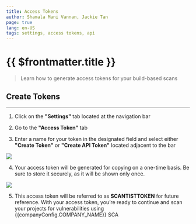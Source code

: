 ```yaml
---
title: Access Tokens
author: Shamala Mani Vannan, Jackie Tan
page: true
lang: en-US
tags: settings, access tokens, api
---
```


<script setup>
import { companyConfig } from '../../../config/companyConfig.js'
</script>
<ClientOnly>

# {{ $frontmatter.title }}

> Learn how to generate access tokens for your build-based scans

## Create Tokens

<hr class="thick" />

1. Click on the **"Settings"** tab located at the navigation bar

2. Go to the **"Access Token"** tab

3. Enter a name for your token in the designated field and select either **"Create Token"** or **"Create API Token"** located adjacent to the bar

<img src="/images/Settings/Access-Tokens-1.png" />

4. Your access token will be generated for copying on a one-time basis. Be sure to store it securely, as it will be shown only once.

<img src="/images/Settings/Access-Tokens-2.png" />

5. This access token will be referred to as **SCANTISTTOKEN** for future reference. With your access token, you’re ready to continue and scan your projects for vulnerabilities using {{companyConfig.COMPANY_NAME}} SCA

</ClientOnly>
